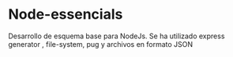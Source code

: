# Node-essencials
Desarrollo de esquema base para NodeJs. Se ha utilizado express generator , file-system, pug y archivos en formato JSON
